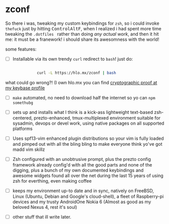 # zconf

So there i was, tweaking my custom keybindings for `zsh`, so i could invoke `thefuck` just by hitting <kbd>Control</kbd><kbd>Alt</kbd><kbd>F</kbd>, when I realized i had spent more time tweaking the `.dotfiles ` rather than doing *any actual work*, and then it hit me: it must be a franework! i should share its awesomness with the world!

some features:
* [ ] Installable via its own trendy `curl` redirect to `bash`! just do:
```bash

              curl -L https://hlo.mx/zconf | bash


```
what could go wrong?! (I own hlo.mx you can find [cryptographic proof at my keybase profile][1]

* [ ] `make` automated, no need to download half the internet so yo can `npm somethubg`
* [ ] sets up and installs what I think is a kick-ass lightweight text-based zsh-centered, prezto-enhanced, tmux-multiplexed environment suitable for sysadmin, devops or devel work, using native packages on all supported platforms

* [ ] Uses spf13-vim enhanced plugin distributions so your vim is fully loaded and pimped out with all the bling bling to make everyone think yo've got madd vim skillz

* [ ] Zsh configured with an unobtrusive prompt, plus the prezto config framework already config'd with all the good parts and none of the digging, plus  a bunch of my own documented keybindings and awesome widgets found all over the net during the last 15 years of using zsh for everthing, even making coffee

* [ ] keeps my environment up-to date and in sync, natively on FreeBSD, Linux (Ubuntu, Debian and Google's cloud-shell), a fleet of Raspberry-pi devices and my trusty AndroidOne Nokia 6 (Almost as good as my beloved Nexus 4, rest it's soul)

* [ ] other stuff that ill write later.

[1]: https://keybase.io/hlecuanda
